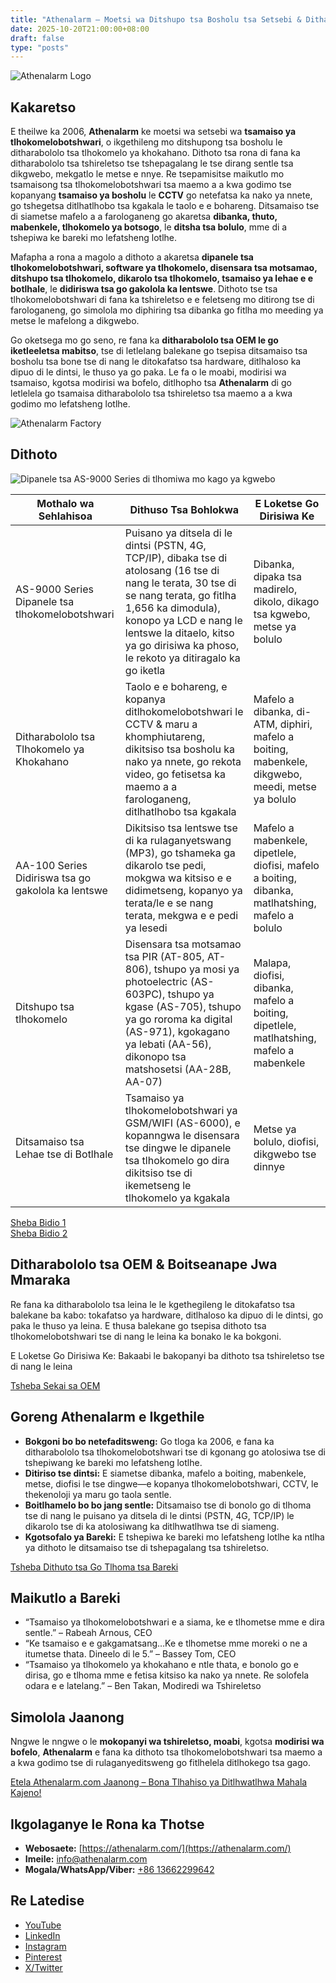 ```yaml
---
title: "Athenalarm – Moetsi wa Ditshupo tsa Bosholu tsa Setsebi & Ditharabololo tsa Tlhokomelo ya Khokahano"
date: 2025-10-20T21:00:00+08:00
draft: false
type: "posts"
---
```


![Athenalarm Logo](https://athenalarm.com/wp-content/uploads/2025/05/athenalarm_home.png)

## Kakaretso

E theilwe ka 2006, **Athenalarm** ke moetsi wa setsebi wa **tsamaiso ya tlhokomelobotshwari**, o ikgethileng mo ditshupong tsa bosholu le ditharabololo tsa tlhokomelo ya khokahano. Dithoto tsa rona di fana ka ditharabololo tsa tshireletso tse tshepagalang le tse dirang sentle tsa dikgwebo, mekgatlo le metse e nnye. Re tsepamisitse maikutlo mo tsamaisong tsa tlhokomelobotshwari tsa maemo a a kwa godimo tse kopanyang **tsamaiso ya bosholu** le **CCTV** go netefatsa ka nako ya nnete, go tshegetsa ditlhatlhobo tsa kgakala le taolo e e bohareng. Ditsamaiso tse di siametse mafelo a a farologaneng go akaretsa **dibanka, thuto, mabenkele, tlhokomelo ya botsogo**, le **ditsha tsa bolulo**, mme di a tshepiwa ke bareki mo lefatsheng lotlhe.

Mafapha a rona a magolo a dithoto a akaretsa **dipanele tsa tlhokomelobotshwari, software ya tlhokomelo, disensara tsa motsamao, ditshupo tsa tlhokomelo, dikarolo tsa tlhokomelo, tsamaiso ya lehae e e botlhale**, le **didiriswa tsa go gakolola ka lentswe**. Dithoto tse tsa tlhokomelobotshwari di fana ka tshireletso e e feletseng mo ditirong tse di farologaneng, go simolola mo diphiring tsa dibanka go fitlha mo meeding ya metse le mafelong a dikgwebo.

Go oketsega mo go seno, re fana ka **ditharabololo tsa OEM le go iketleeletsa mabitso**, tse di letlelang balekane go tsepisa ditsamaiso tsa bosholu tsa bone tse di nang le ditokafatso tsa hardware, ditlhaloso ka dipuo di le dintsi, le thuso ya go paka. Le fa o le moabi, modirisi wa tsamaiso, kgotsa modirisi wa bofelo, ditlhopho tsa **Athenalarm** di go letlelela go tsamaisa ditharabololo tsa tshireletso tsa maemo a a kwa godimo mo lefatsheng lotlhe.

![Athenalarm Factory](https://athenalarm.com/wp-content/uploads/2022/05/Athenalarm-factory-03-540.jpg)

## Dithoto

![Dipanele tsa AS-9000 Series di tlhomiwa mo kago ya kgwebo](https://athenalarm.com/wp-content/uploads/2022/05/Athenalarm-burglar-alarms-1024.jpg)

| Mothalo wa Sehlahisoa | Dithuso Tsa Bohlokwa | E Loketse Go Dirisiwa Ke |
|----------------------|---------------------|---------------------------|
| AS-9000 Series Dipanele tsa tlhokomelobotshwari | Puisano ya ditsela di le dintsi (PSTN, 4G, TCP/IP), dibaka tse di atolosang (16 tse di nang le terata, 30 tse di se nang terata, go fitlha 1,656 ka dimodula), konopo ya LCD e nang le lentswe la ditaelo, kitso ya go dirisiwa ka phoso, le rekoto ya ditiragalo ka go iketla | Dibanka, dipaka tsa madirelo, dikolo, dikago tsa kgwebo, metse ya bolulo |
| Ditharabololo tsa Tlhokomelo ya Khokahano | Taolo e e bohareng, e kopanya ditlhokomelobotshwari le CCTV & maru a khomphiutareng, dikitsiso tsa bosholu ka nako ya nnete, go rekota video, go fetisetsa ka maemo a a farologaneng, ditlhatlhobo tsa kgakala | Mafelo a dibanka, di-ATM, diphiri, mafelo a boiting, mabenkele, dikgwebo, meedi, metse ya bolulo |
| AA-100 Series Didiriswa tsa go gakolola ka lentswe | Dikitsiso tsa lentswe tse di ka rulaganyetswang (MP3), go tshameka ga dikarolo tse pedi, mokgwa wa kitsiso e e didimetseng, kopanyo ya terata/le e se nang terata, mekgwa e e pedi ya lesedi | Mafelo a mabenkele, dipetlele, diofisi, mafelo a boiting, dibanka, matlhatshing, mafelo a bolulo |
| Ditshupo tsa tlhokomelo | Disensara tsa motsamao tsa PIR (AT-805, AT-806), tshupo ya mosi ya photoelectric (AS-603PC), tshupo ya kgase (AS-705), tshupo ya go roroma ka digital (AS-971), kgokagano ya lebati (AA-56), dikonopo tsa matshosetsi (AA-28B, AA-07) | Malapa, diofisi, dibanka, mafelo a boiting, dipetlele, matlhatshing, mafelo a mabenkele |
| Ditsamaiso tsa Lehae tse di Botlhale | Tsamaiso ya tlhokomelobotshwari ya GSM/WIFI (AS-6000), e kopanngwa le disensara tse dingwe le dipanele tsa tlhokomelo go dira dikitsiso tse di ikemetseng le tlhokomelo ya kgakala | Metse ya bolulo, diofisi, dikgwebo tse dinnye |

[Sheba Bidio 1](https://www.youtube.com/watch?v=fxNFCblKrTA)  
[Sheba Bidio 2](https://www.youtube.com/watch?v=FouMQpGDZNk)

## Ditharabololo tsa OEM & Boitseanape Jwa Mmaraka

Re fana ka ditharabololo tsa leina le le kgethegileng le ditokafatso tsa balekane ba kabo: tokafatso ya hardware, ditlhaloso ka dipuo di le dintsi, go paka le thuso ya leina. E thusa balekane go tsepisa dithoto tsa tlhokomelobotshwari tse di nang le leina ka bonako le ka bokgoni.

E Loketse Go Dirisiwa Ke: Bakaabi le bakopanyi ba dithoto tsa tshireletso tse di nang le leina

[Tsheba Sekai sa OEM](https://www.instagram.com/p/CTj0hpEjxJ0/)

## Goreng Athenalarm e Ikgethile

- **Bokgoni bo bo netefaditsweng:** Go tloga ka 2006, e fana ka ditharabololo tsa tlhokomelobotshwari tse di kgonang go atolosiwa tse di tshepiwang ke bareki mo lefatsheng lotlhe.  
- **Ditiriso tse dintsi:** E siametse dibanka, mafelo a boiting, mabenkele, metse, diofisi le tse dingwe—e kopanya tlhokomelobotshwari, CCTV, le thekenoloji ya maru go taola sentle.  
- **Boitlhamelo bo bo jang sentle:** Ditsamaiso tse di bonolo go di tlhoma tse di nang le puisano ya ditsela di le dintsi (PSTN, 4G, TCP/IP) le dikarolo tse di ka atolosiwang ka ditlhwatlhwa tse di siameng.  
- **Kgotsofalo ya Bareki:** E tshepiwa ke bareki mo lefatsheng lotlhe ka ntlha ya dithoto le ditsamaiso tse di tshepagalang tsa tshireletso.

[Tsheba Dithuto tsa Go Tlhoma tsa Bareki](https://www.instagram.com/p/DJ0VWautwqA/?img_index=2)

## Maikutlo a Bareki

- “Tsamaiso ya tlhokomelobotshwari e a siama, ke e tlhometse mme e dira sentle.” – Rabeah Arnous, CEO  
- “Ke tsamaiso e e gakgamatsang…Ke e tlhometse mme moreki o ne a itumetse thata. Dineelo di le 5.” – Bassey Tom, CEO  
- “Tsamaiso ya tlhokomelo ya khokahano e ntle thata, e bonolo go e dirisa, go e tlhoma mme e fetisa kitsiso ka nako ya nnete. Re solofela odara e e latelang.” – Ben Takan, Modiredi wa Tshireletso

## Simolola Jaanong

Nngwe le nngwe o le **mokopanyi wa tshireletso, moabi**, kgotsa **modirisi wa bofelo**, **Athenalarm** e fana ka dithoto tsa tlhokomelobotshwari tsa maemo a a kwa godimo tse di rulaganyeditsweng go fitlhelela ditlhokego tsa gago.

[Etela Athenalarm.com Jaanong – Bona Tlhahiso ya Ditlhwatlhwa Mahala Kajeno!](https://athenalarm.com/)

## Ikgolaganye le Rona ka Thotse

- **Webosaete:** [https://athenalarm.com/](https://athenalarm.com/)  
- **Imeile:** [info@athenalarm.com](mailto:info@athenalarm.com)  
- **Mogala/WhatsApp/Viber:** [+86 13662299642](https://api.whatsapp.com/send?phone=8613662299642)

## Re Latedise

- [YouTube](https://www.youtube.com/channel/UCP0_Wg3aylBn69eBIH2Fazg)  
- [LinkedIn](https://www.linkedin.com/company/athenalarm/)  
- [Instagram](https://www.instagram.com/athenalarm/)  
- [Pinterest](https://www.pinterest.com/athenalarm/)  
- [X/Twitter](https://x.com/Athenalarm)